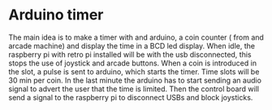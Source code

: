# Arduino timer

The main idea is to make a timer  with and arduino, a coin counter ( from and arcade machine) and display the time in a BCD led display.
When idle, the raspberry pi with retro pi installed will be with the usb disconnected, this stops the use of joystick and arcade buttons.
When a coin is introduced in the slot, a pulse is sent to arduino, which starts the timer. Time slots will be 30 min per coin. 
In the last minute the arduino has to start sending an audio signal to advert the user that the time is limited. Then the control board will send a signal to the raspberry pi to disconnect USBs and block joysticks. 

